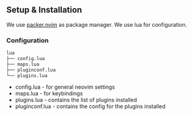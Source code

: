 ## Setup & Installation


We use [packer.nvim](https://github.com/wbthomason/packer.nvim) as package manager. We use lua for configuration.


### Configuration

```sh
lua
├── config.lua
├── maps.lua
├── pluginconf.lua
└── plugins.lua
```

- config.lua - for general neovim settings
- maps.lua - for keybindings
- plugins.lua - contains the list of plugins installed
- pluginconf.lua - contains the config for the plugins installed


